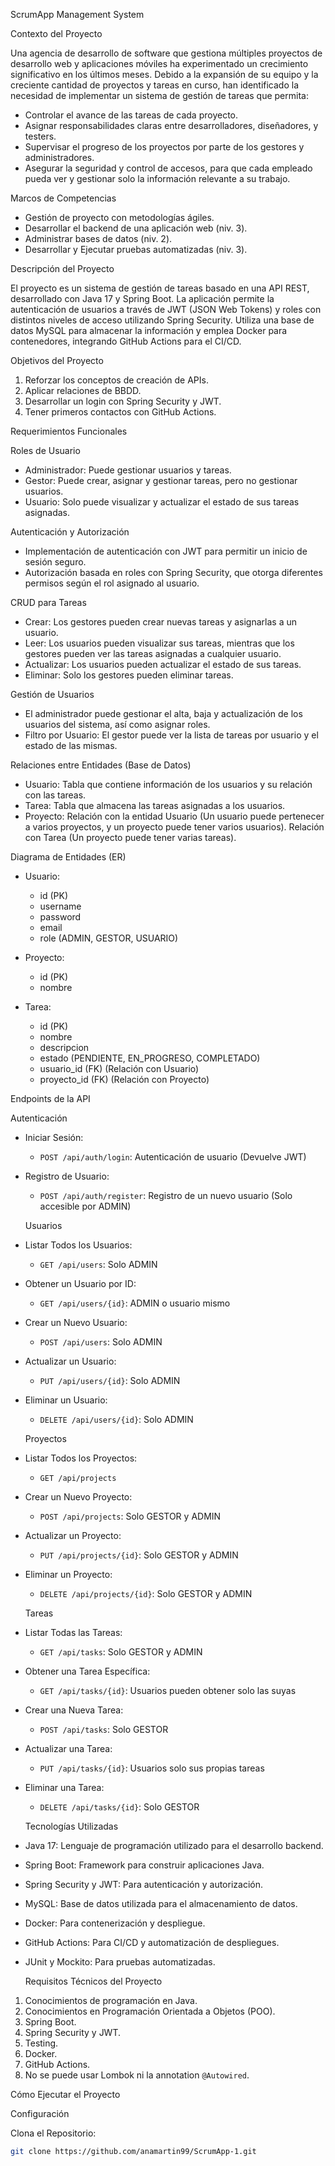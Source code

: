  ScrumApp Management System

 Contexto del Proyecto

Una agencia de desarrollo de software que gestiona múltiples proyectos de desarrollo web y aplicaciones móviles ha experimentado un crecimiento significativo en los últimos meses. Debido a la expansión de su equipo y la creciente cantidad de proyectos y tareas en curso, han identificado la necesidad de implementar un sistema de gestión de tareas que permita:
- Controlar el avance de las tareas de cada proyecto.
- Asignar responsabilidades claras entre desarrolladores, diseñadores, y testers.
- Supervisar el progreso de los proyectos por parte de los gestores y administradores.
- Asegurar la seguridad y control de accesos, para que cada empleado pueda ver y gestionar solo la información relevante a su trabajo.

 Marcos de Competencias

- Gestión de proyecto con metodologías ágiles.
- Desarrollar el backend de una aplicación web (niv. 3).
- Administrar bases de datos (niv. 2).
- Desarrollar y Ejecutar pruebas automatizadas (niv. 3).

 Descripción del Proyecto

El proyecto es un sistema de gestión de tareas basado en una API REST, desarrollado con Java 17 y Spring Boot. La aplicación permite la autenticación de usuarios a través de JWT (JSON Web Tokens) y roles con distintos niveles de acceso utilizando Spring Security. Utiliza una base de datos MySQL para almacenar la información y emplea Docker para contenedores, integrando GitHub Actions para el CI/CD.

 Objetivos del Proyecto

1. Reforzar los conceptos de creación de APIs.
2. Aplicar relaciones de BBDD.
3. Desarrollar un login con Spring Security y JWT.
4. Tener primeros contactos con GitHub Actions.

 Requerimientos Funcionales

 Roles de Usuario

- Administrador: Puede gestionar usuarios y tareas.
- Gestor: Puede crear, asignar y gestionar tareas, pero no gestionar usuarios.
- Usuario: Solo puede visualizar y actualizar el estado de sus tareas asignadas.

 Autenticación y Autorización

- Implementación de autenticación con JWT para permitir un inicio de sesión seguro.
- Autorización basada en roles con Spring Security, que otorga diferentes permisos según el rol asignado al usuario.

 CRUD para Tareas

- Crear: Los gestores pueden crear nuevas tareas y asignarlas a un usuario.
- Leer: Los usuarios pueden visualizar sus tareas, mientras que los gestores pueden ver las tareas asignadas a cualquier usuario.
- Actualizar: Los usuarios pueden actualizar el estado de sus tareas.
- Eliminar: Solo los gestores pueden eliminar tareas.

 Gestión de Usuarios

- El administrador puede gestionar el alta, baja y actualización de los usuarios del sistema, así como asignar roles.
- Filtro por Usuario: El gestor puede ver la lista de tareas por usuario y el estado de las mismas.

 Relaciones entre Entidades (Base de Datos)

- Usuario: Tabla que contiene información de los usuarios y su relación con las tareas.
- Tarea: Tabla que almacena las tareas asignadas a los usuarios.
- Proyecto: Relación con la entidad Usuario (Un usuario puede pertenecer a varios proyectos, y un proyecto puede tener varios usuarios). Relación con Tarea (Un proyecto puede tener varias tareas).

 Diagrama de Entidades (ER)

- Usuario:
  - id (PK)
  - username
  - password
  - email
  - role (ADMIN, GESTOR, USUARIO)

- Proyecto:
  - id (PK)
  - nombre

- Tarea:
  - id (PK)
  - nombre
  - descripcion
  - estado (PENDIENTE, EN_PROGRESO, COMPLETADO)
  - usuario_id (FK) (Relación con Usuario)
  - proyecto_id (FK) (Relación con Proyecto)

 Endpoints de la API

 Autenticación

- Iniciar Sesión:
  - `POST /api/auth/login`: Autenticación de usuario (Devuelve JWT)
  
- Registro de Usuario:
  - `POST /api/auth/register`: Registro de un nuevo usuario (Solo accesible por ADMIN)

  Usuarios

- Listar Todos los Usuarios:
  - `GET /api/users`: Solo ADMIN
  
- Obtener un Usuario por ID:
  - `GET /api/users/{id}`: ADMIN o usuario mismo
  
- Crear un Nuevo Usuario:
  - `POST /api/users`: Solo ADMIN
  
- Actualizar un Usuario:
  - `PUT /api/users/{id}`: Solo ADMIN
  
- Eliminar un Usuario:
  - `DELETE /api/users/{id}`: Solo ADMIN

  Proyectos

- Listar Todos los Proyectos:
  - `GET /api/projects`
  
- Crear un Nuevo Proyecto:
  - `POST /api/projects`: Solo GESTOR y ADMIN
  
- Actualizar un Proyecto:
  - `PUT /api/projects/{id}`: Solo GESTOR y ADMIN
  
- Eliminar un Proyecto:
  - `DELETE /api/projects/{id}`: Solo GESTOR y ADMIN

  Tareas

- Listar Todas las Tareas:
  - `GET /api/tasks`: Solo GESTOR y ADMIN
  
- Obtener una Tarea Específica:
  - `GET /api/tasks/{id}`: Usuarios pueden obtener solo las suyas
  
- Crear una Nueva Tarea:
  - `POST /api/tasks`: Solo GESTOR
  
- Actualizar una Tarea:
  - `PUT /api/tasks/{id}`: Usuarios solo sus propias tareas
  
- Eliminar una Tarea:
  - `DELETE /api/tasks/{id}`: Solo GESTOR

  Tecnologías Utilizadas

- Java 17: Lenguaje de programación utilizado para el desarrollo backend.
- Spring Boot: Framework para construir aplicaciones Java.
- Spring Security y JWT: Para autenticación y autorización.
- MySQL: Base de datos utilizada para el almacenamiento de datos.
- Docker: Para contenerización y despliegue.
- GitHub Actions: Para CI/CD y automatización de despliegues.
- JUnit y Mockito: Para pruebas automatizadas.

  Requisitos Técnicos del Proyecto

1. Conocimientos de programación en Java.
2. Conocimientos en Programación Orientada a Objetos (POO).
3. Spring Boot.
4. Spring Security y JWT.
5. Testing.
6. Docker.
7. GitHub Actions.
8. No se puede usar Lombok ni la annotation `@Autowired`.

 Cómo Ejecutar el Proyecto

  Configuración

 Clona el Repositorio:

   ```bash
   git clone https://github.com/anamartin99/ScrumApp-1.git
